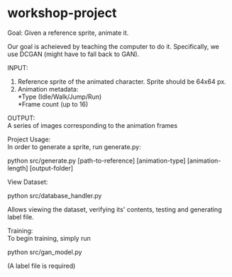 # workshop-project

Goal: Given a reference sprite, animate it.

Our goal is acheieved by teaching the computer to do it. Specifically, we use DCGAN (might have to fall back to GAN).

INPUT:
1. Reference sprite of the animated character. Sprite should be 64x64 px.
2. Animation metadata:
  <br>*Type (Idle/Walk/Jump/Run)
  <br>*Frame count (up to 16)

OUTPUT:
<br>A series of images corresponding to the animation frames

Project Usage:
<br>In order to generate a sprite, run generate.py:
<p>python src/generate.py [path-to-reference] [animation-type] [animation-length] [output-folder]</p>

View Dataset:
<p>python src/database_handler.py</p>
Allows viewing the dataset, verifying its' contents, testing and generating label file.

Training:
<br>To begin training, simply run
<p>python src/gan_model.py</p>
(A label file is required)

